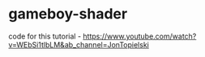 # gameboy-shader

code for this tutorial - https://www.youtube.com/watch?v=WEbSi1tlbLM&ab_channel=JonTopielski
